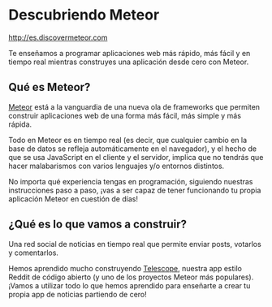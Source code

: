 Descubriendo Meteor
===================

http://es.discovermeteor.com

Te enseñamos a programar aplicaciones web más rápido, más fácil y en tiempo real mientras construyes una aplicación desde cero con Meteor.


Qué es Meteor?
--------------

[Meteor](http://meteor.com/) está a la vanguardia de una nueva ola de frameworks que permiten construir aplicaciones web de una forma más fácil, más simple y más rápida.

Todo en Meteor es en tiempo real (es decir, que cualquier cambio en la base de datos se refleja automáticamente en el navegador), y el hecho de que se usa JavaScript en el cliente y el servidor, implica que no tendrás que hacer malabarismos con varios lenguajes y/o entornos distintos.

No importa qué experiencia tengas en programación, siguiendo nuestras instrucciones paso a paso, ¡vas a ser capaz de tener funcionando tu propia aplicación Meteor en cuestión de días!


¿Qué es lo que vamos a construir?
---------------------------------

Una red social de noticias en tiempo real que permite enviar posts, votarlos y comentarlos.

Hemos aprendido mucho construyendo [Telescope](http://telesc.pe/), nuestra app estilo Reddit de código abierto (y uno de los proyectos Meteor más populares). ¡Vamos a utilizar todo lo que hemos aprendido para enseñarte a crear tu propia app de noticias partiendo de cero!
